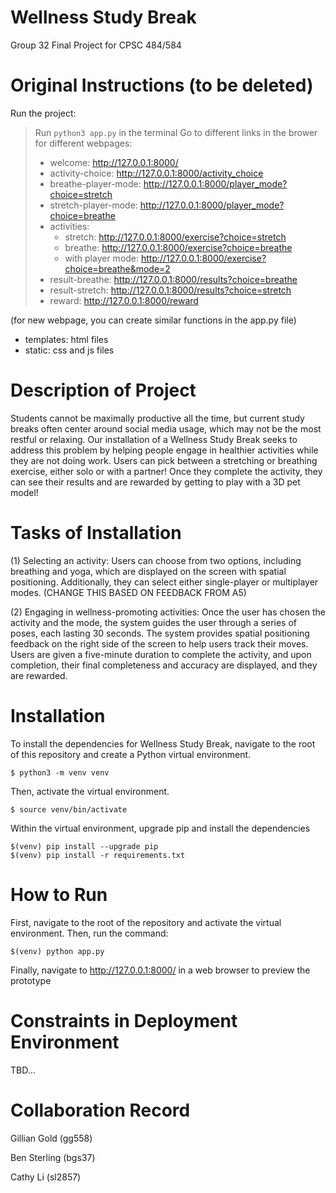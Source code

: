 # Wellness Study Break
Group 32 Final Project for CPSC 484/584 

# Original Instructions (to be deleted)
Run the project: 
> Run `python3 app.py` in the terminal
> Go to different links in the brower for different webpages:
> - welcome: http://127.0.0.1:8000/
> - activity-choice: http://127.0.0.1:8000/activity_choice
> - breathe-player-mode: http://127.0.0.1:8000/player_mode?choice=stretch
> - stretch-player-mode: http://127.0.0.1:8000/player_mode?choice=breathe  
> - activities:    
>   - stretch: http://127.0.0.1:8000/exercise?choice=stretch   
>   - breathe: http://127.0.0.1:8000/exercise?choice=breathe    
>   - with player mode: http://127.0.0.1:8000/exercise?choice=breathe&mode=2     
> - result-breathe: http://127.0.0.1:8000/results?choice=breathe   
> - result-stretch: http://127.0.0.1:8000/results?choice=stretch
> - reward: http://127.0.0.1:8000/reward

(for new webpage, you can create similar functions in the app.py file)

- templates: html files
- static: css and js files

# Description of Project
Students cannot be maximally productive all the time, but current study breaks often center around social media usage, which may not be the most restful or relaxing. Our installation of a Wellness Study Break seeks to address this problem by helping people engage in healthier activities while they are not doing work. Users can pick between a stretching or breathing exercise, either solo or with a partner! Once they complete the activity, they can see their results and are rewarded by getting to play with a 3D pet model!

# Tasks of Installation
(1) Selecting an activity: Users can choose from two options, including breathing and yoga, which are displayed on the screen with spatial positioning. Additionally, they can select either single-player or multiplayer modes. (CHANGE THIS BASED ON FEEDBACK FROM A5)

(2) Engaging in wellness-promoting activities: Once the user has chosen the activity and the mode, the system guides the user through a series of poses, each lasting 30 seconds. The system provides spatial positioning feedback on the right side of the screen to help users track their moves. Users are given a five-minute duration to complete the activity, and upon completion, their final completeness and accuracy are displayed, and they are rewarded.

# Installation
To install the dependencies for Wellness Study Break, navigate to the root of this repository and create a Python virtual environment.
```
$ python3 -m venv venv
```
Then, activate the virtual environment.
```
$ source venv/bin/activate
```
Within the virtual environment, upgrade pip and install the dependencies
```
$(venv) pip install --upgrade pip
$(venv) pip install -r requirements.txt
```

# How to Run
First, navigate to the root of the repository and activate the virtual environment. Then, run the command:
```
$(venv) python app.py
```
Finally, navigate to http://127.0.0.1:8000/ in a web browser to preview the prototype

# Constraints in Deployment Environment
TBD…

# Collaboration Record
Gillian Gold (gg558)


Ben Sterling (bgs37)


Cathy Li (sl2857)
